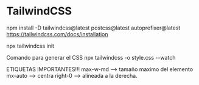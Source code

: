 # TailwindCSS

npm install -D tailwindcss@latest postcss@latest autoprefixer@latest
https://tailwindcss.com/docs/installation

npx tailwindcss init

Comando para generar el CSS
npx tailwindcss -o style.css --watch


ETIQUETAS IMPORTANTES!!!
max-w-md --> tamaño maximo del elemento
mx-auto --> centra 
right-0 --> alineada a la derecha.